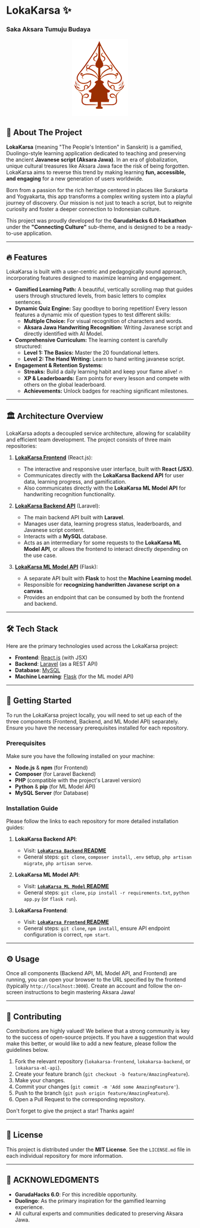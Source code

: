 # LokaKarsa ✨

### Saka Aksara Tumuju Budaya

<p align="center">
  <img src="logo.png" alt="Logo LokaKarsa" width="150"/>
</p>

## 📖 About The Project

**LokaKarsa** (meaning "The People's Intention" in Sanskrit) is a gamified, Duolingo-style learning application dedicated to teaching and preserving the ancient **Javanese script (Aksara Jawa)**. In an era of globalization, unique cultural treasures like Aksara Jawa face the risk of being forgotten. LokaKarsa aims to reverse this trend by making learning **fun, accessible, and engaging** for a new generation of users worldwide.

Born from a passion for the rich heritage centered in places like Surakarta and Yogyakarta, this app transforms a complex writing system into a playful journey of discovery. Our mission is not just to teach a script, but to reignite curiosity and foster a deeper connection to Indonesian culture.

This project was proudly developed for the **GarudaHacks 6.0 Hackathon** under the **"Connecting Culture"** sub-theme, and is designed to be a ready-to-use application.

---

## 🔥 Features

LokaKarsa is built with a user-centric and pedagogically sound approach, incorporating features designed to maximize learning and engagement.

- **Gamified Learning Path:** A beautiful, vertically scrolling map that guides users through structured levels, from basic letters to complex sentences.
- **Dynamic Quiz Engine:** Say goodbye to boring repetition! Every lesson features a dynamic mix of question types to test different skills:
  - **Multiple Choice:** For visual recognition of characters and words.
  - **Aksara Jawa Handwriting Recognition:** Writing Javanese script and directly identified with AI Model.
  <!-- - **Intelligent Feedback Loop:**
  - **Instant Feedback:** Get immediate visual and audio confirmation for every answer, complete with our mascot, "Karsa," who cheers you on!
  - **"Mistakes Review" Loop:** Our secret sauce! The app remembers your mistakes and re-tests you on them at the end of each lesson, ensuring you truly master the concept before moving on. -->
- **Comprehensive Curriculum:** The learning content is carefully structured:
  - **Level 1: The Basics:** Master the 20 foundational letters.
  - **Level 2: The Hand Writing:** Learn to hand writing javanese script.
  <!-- - **Level 3: Consonant Stacking (Pasangan):** Tackle the advanced skill of writing consonant clusters. -->
- **Engagement & Retention Systems:**
  - **Streaks:** Build a daily learning habit and keep your flame alive! 🔥
  - **XP & Leaderboards:** Earn points for every lesson and compete with others on the global leaderboard.
  - **Achievements:** Unlock badges for reaching significant milestones.
  <!-- - **Contextual "Smart Dictionary":** Don't remember a character? Use the info `(i)` icon during a quiz to get a detailed pop-up with everything you need to know, right when you need it. -->

---

## 🏛️ Architecture Overview

LokaKarsa adopts a decoupled service architecture, allowing for scalability and efficient team development. The project consists of three main repositories:

1.  **[LokaKarsa Frontend](https://github.com/LokaKarsa/LokaKarsa-FE)** (React.js):

    - The interactive and responsive user interface, built with **React (JSX)**.
    - Communicates directly with the **LokaKarsa Backend API** for user data, learning progress, and gamification.
    - Also communicates directly with the **LokaKarsa ML Model API** for handwriting recognition functionality.

2.  **[LokaKarsa Backend API](https://github.com/LokaKarsa/LokaKarsa-BE)** (Laravel):

    - The main backend API built with **Laravel**.
    - Manages user data, learning progress status, leaderboards, and Javanese script content.
    - Interacts with a **MySQL** database.
    - Acts as an intermediary for some requests to the **LokaKarsa ML Model API**, or allows the frontend to interact directly depending on the use case.

3.  **[LokaKarsa ML Model API](https://github.com/LokaKarsa/LokaKarsa-Model-API)** (Flask):
    - A separate API built with **Flask** to host the **Machine Learning model**.
    - Responsible for **recognizing handwritten Javanese script on a canvas**.
    - Provides an endpoint that can be consumed by both the frontend and backend.

---

## 🛠️ Tech Stack

Here are the primary technologies used across the LokaKarsa project:

- **Frontend**: [React.js](https://react.dev/) (with JSX)
- **Backend**: [Laravel](https://laravel.com/) (as a REST API)
- **Database**: [MySQL](https://www.mysql.com/)
- **Machine Learning**: [Flask](https://flask.palletsprojects.com/) (for the ML model API)
<!-- - **Deployment**: (Optional: mention platforms like Vercel, Netlify, Heroku, AWS, GCP, etc. if you have a deployment plan) -->

---

## 🚀 Getting Started

To run the LokaKarsa project locally, you will need to set up each of the three components (Frontend, Backend, and ML Model API) separately. Ensure you have the necessary prerequisites installed for each repository.

### Prerequisites

Make sure you have the following installed on your machine:

- **Node.js** & **npm** (for Frontend)
- **Composer** (for Laravel Backend)
- **PHP** (compatible with the project's Laravel version)
- **Python** & **pip** (for ML Model API)
- **MySQL Server** (for Database)

### Installation Guide

Please follow the links to each repository for more detailed installation guides:

1.  **LokaKarsa Backend API**:

    - Visit: [**`LokaKarsa Backend` README**](https://github.com/your_username/lokakarsa-backend)
    - General steps: `git clone`, `composer install`, `.env` setup, `php artisan migrate`, `php artisan serve`.

2.  **LokaKarsa ML Model API**:

    - Visit: [**`LokaKarsa ML Model` README**](https://github.com/your_username/lokakarsa-ml-api)
    - General steps: `git clone`, `pip install -r requirements.txt`, `python app.py` (or `flask run`).

3.  **LokaKarsa Frontend**:
    - Visit: [**`LokaKarsa Frontend` README**](https://github.com/your_username/lokakarsa-frontend)
    - General steps: `git clone`, `npm install`, ensure API endpoint configuration is correct, `npm start`.

---

## ⚙️ Usage

Once all components (Backend API, ML Model API, and Frontend) are running, you can open your browser to the URL specified by the frontend (typically `http://localhost:3000`). Create an account and follow the on-screen instructions to begin mastering Aksara Jawa!

---

## 🤝 Contributing

Contributions are highly valued! We believe that a strong community is key to the success of open-source projects. If you have a suggestion that would make this better, or would like to add a new feature, please follow the guidelines below.

1.  Fork the relevant repository (`lokakarsa-frontend`, `lokakarsa-backend`, or `lokakarsa-ml-api`).
2.  Create your feature branch (`git checkout -b feature/AmazingFeature`).
3.  Make your changes.
4.  Commit your changes (`git commit -m 'Add some AmazingFeature'`).
5.  Push to the branch (`git push origin feature/AmazingFeature`).
6.  Open a Pull Request to the corresponding repository.

Don't forget to give the project a star! Thanks again!

---

## 📄 License

This project is distributed under the **MIT License**. See the `LICENSE.md` file in each individual repository for more information.

---

## 🙏 ACKNOWLEDGMENTS

- **GarudaHacks 6.0**: For this incredible opportunity.
- **Duolingo**: As the primary inspiration for the gamified learning experience.
- All cultural experts and communities dedicated to preserving Aksara Jawa.
